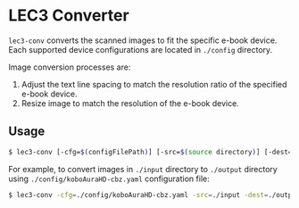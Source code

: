 # LEC3 Converter

`lec3-conv` converts the scanned images to fit the specific e-book device.
Each supported device configurations are located in `./config` directory.

Image conversion processes are:
1. Adjust the text line spacing to match the resolution ratio of the specified e-book device.
2. Resize image to match the resolution of the e-book device.

## Usage
```bash
$ lec3-conv [-cfg=$(configFilePath)] [-src=$(source directory)] [-dest=$(destination directory)]
```

For example, to convert images in `./input` directory to `./output` directory using `./config/koboAuraHD-cbz.yaml` configuration file:

```bash
$ lec3-conv -cfg=./config/koboAuraHD-cbz.yaml -src=./input -dest=./output
```
